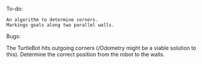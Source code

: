To-do:
	
	An algorithm to determine corners.
	Markings goals along two parallel walls.


Bugs:
  
  The TurtleBot hits outgoing corners (/Odometry might be a viable solution to this).
	Determine the correct position from the robot to the walls.
